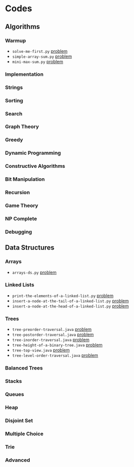 # Codes

## Algorithms
### Warmup
- `solve-me-first.py` [problem](https://www.hackerrank.com/challenges/solve-me-first)
- `simple-array-sum.py` [problem](https://www.hackerrank.com/challenges/simple-array-sum)
- `mini-max-sum.py` [problem](https://www.hackerrank.com/challenges/mini-max-sum)
### Implementation
### Strings
### Sorting
### Search
### Graph Theory
### Greedy
### Dynamic Programming
### Constructive Algorithms
### Bit Manipulation
### Recursion
### Game Theory
### NP Complete
### Debugging


## Data Structures
### Arrays
- `arrays-ds.py` [problem](https://www.hackerrank.com/challenges/arrays-ds)
### Linked Lists
- `print-the-elements-of-a-linked-list.py` [problem](https://www.hackerrank.com/challenges/print-the-elements-of-a-linked-list)
- `insert-a-node-at-the-tail-of-a-linked-list.py` [problem](https://www.hackerrank.com/challenges/insert-a-node-at-the-tail-of-a-linked-list)
- `insert-a-node-at-the-head-of-a-linked-list.py` [problem](https://www.hackerrank.com/challenges/insert-a-node-at-the-head-of-a-linked-list)
### Trees
- `tree-preorder-traversal.java` [problem](https://www.hackerrank.com/challenges/tree-preorder-traversal)
- `tree-postorder-traversal.java` [problem](https://www.hackerrank.com/challenges/tree-postorder-traversal)
- `tree-inorder-traversal.java` [problem](https://www.hackerrank.com/challenges/tree-inorder-traversal)
- `tree-height-of-a-binary-tree.java` [problem](https://www.hackerrank.com/challenges/tree-height-of-a-binary-tree)
- `tree-top-view.java` [problem](https://www.hackerrank.com/challenges/tree-top-view)
- `tree-level-order-traversal.java` [problem](https://www.hackerrank.com/challenges/tree-level-order-traversal)
### Balanced Trees
### Stacks
### Queues
### Heap
### Disjoint Set
### Multiple Choice
### Trie
### Advanced